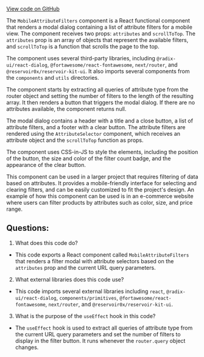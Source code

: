[View code on GitHub](zoo-labs/zoo/blob/master/app/components/collections/filters/MobileAttributeFilters.tsx)

The `MobileAttributeFilters` component is a React functional component that renders a modal dialog containing a list of attribute filters for a mobile view. The component receives two props: `attributes` and `scrollToTop`. The `attributes` prop is an array of objects that represent the available filters, and `scrollToTop` is a function that scrolls the page to the top.

The component uses several third-party libraries, including `@radix-ui/react-dialog`, `@fortawesome/react-fontawesome`, `next/router`, and `@reservoir0x/reservoir-kit-ui`. It also imports several components from the `components` and `utils` directories.

The component starts by extracting all queries of attribute type from the router object and setting the number of filters to the length of the resulting array. It then renders a button that triggers the modal dialog. If there are no attributes available, the component returns null.

The modal dialog contains a header with a title and a close button, a list of attribute filters, and a footer with a clear button. The attribute filters are rendered using the `AttributeSelector` component, which receives an attribute object and the `scrollToTop` function as props.

The component uses CSS-in-JS to style the elements, including the position of the button, the size and color of the filter count badge, and the appearance of the clear button.

This component can be used in a larger project that requires filtering of data based on attributes. It provides a mobile-friendly interface for selecting and clearing filters, and can be easily customized to fit the project's design. An example of how this component can be used is in an e-commerce website where users can filter products by attributes such as color, size, and price range.
## Questions: 
 1. What does this code do?
- This code exports a React component called `MobileAttributeFilters` that renders a filter modal with attribute selectors based on the `attributes` prop and the current URL query parameters.

2. What external libraries does this code use?
- This code imports several external libraries including `react`, `@radix-ui/react-dialog`, `components/primitives`, `@fortawesome/react-fontawesome`, `next/router`, and `@reservoir0x/reservoir-kit-ui`.

3. What is the purpose of the `useEffect` hook in this code?
- The `useEffect` hook is used to extract all queries of attribute type from the current URL query parameters and set the number of filters to display in the filter button. It runs whenever the `router.query` object changes.
